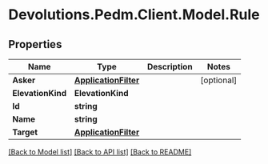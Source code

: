 # Devolutions.Pedm.Client.Model.Rule

## Properties

Name | Type | Description | Notes
------------ | ------------- | ------------- | -------------
**Asker** | [**ApplicationFilter**](ApplicationFilter.md) |  | [optional] 
**ElevationKind** | **ElevationKind** |  | 
**Id** | **string** |  | 
**Name** | **string** |  | 
**Target** | [**ApplicationFilter**](ApplicationFilter.md) |  | 

[[Back to Model list]](../README.md#documentation-for-models) [[Back to API list]](../README.md#documentation-for-api-endpoints) [[Back to README]](../README.md)


